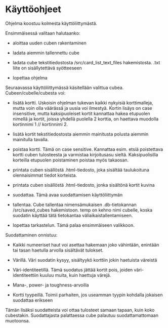 # Käyttöohjeet

Ohjelma koostuu kolmesta käyttöliittymästä.

Ensimmäisessä valitaan halutaanko:

 - aloittaa uuden cuben rakentaminen

 - ladata aiemmin tallennettu cube

 - ladata cube tekstitiedostosta /src/card_list_text_files hakemistosta. .txt liite on sisällytettävä syötteeseen

 - lopettaa ohjelma

Seuraavassa käyttöliittymässä käsitellään valittua cubea. Cubeen/cubelle/cubesta voi:

 - lisätä kortti. Uskoisin ohjelman tukevan kaikki nykyisiä korttimalleja, mutta voin olla väärässä ja uusia voi ilmestyä. Kortin lisäys on case insensitive, mutta kaksipuoleiset kortit kannattaa hakea etupuolen nimellä ja kortit, joissa yhdellä puolella 2 korttia, on haettava muodolla kortinnimi 1 // kortinnimi 2.

 - lisätä kortit tekstitiedostosta aiemmin mainitusta polusta aiemmin mainitulla tavalla.

 - poistaa kortti. Tämä on case sensitive. Kannattaa esim. etsiä poistettava kortti cuben tulosteesta ja varmistaa kirjoitusasu sieltä. Kaksipuolisilla korteilla etupuolen poistaminen poistaa myös takaosan.

 - printata cuben sisällöstä .html-tiedosto, joka sisältää taulukoituna olennaisimmat tiedot korteista.

 - printata cuben sisällöstä .html-tiedosto, jonka sisältönä kortit kuvina

 - suodattaa. Tämä avaa suodattamisen käyttöliittymän

 - tallentaa. Cube tallentaa nimensämukaisen .db-tietokannan /src/saved_cubes hakemistoon. temp on kehno nimi cubelle, koska suodatin käyttää tätä tietokantaa väliaikaistallentamiseen.

 - lopettaa tarkastelun. Tämä palaa ensimmäiseen valikkoon.

Suodattaminen onnistuu:

 - Kaikki numeeriset haut voi asettaa hakemaan joko vähintään, enintään tai tasan haetulla arvolla sisältävät tulokset.

 - Värillä. Väri suodatin kysyy, sisältyykö korttiin jokin haetuista väreistä

 - Väri-identiteetillä. Tämä suodatus jättää kortit pois, joiden väri-identiteettiin kuuluu muita, kuin haettuja värejä.

 - Mana-, power- ja toughness-arvoilla

 - Kortti tyypeillä. Toimii parhaiten, jos useamman tyypin kohdalla jokaisen suodattaa erikseen

Tämän lisäksi suodatteista voi ottaa tulosteet samaan tapaan, kuin koko cubestakin. Suodattajasta palattaessa cube palautuu suodattamattomaan muotoonsa.
